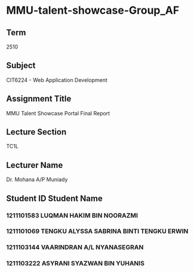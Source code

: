 # MMU-talent-showcase-Group_AF

## Term 
2510

## Subject

CIT6224 - Web Application Development

## Assignment Title

MMU Talent Showcase Portal Final Report

## Lecture Section

TC1L

## Lecturer Name

Dr. Mohana A/P Muniady

## Student ID	 Student Name
### 1211101583	LUQMAN HAKIM BIN NOORAZMI
### 1211101069	TENGKU ALYSSA SABRINA BINTI TENGKU ERWIN
### 1211103144	VAARINDRAN A/L NYANASEGRAN
### 1211103222	ASYRANI SYAZWAN BIN YUHANIS
